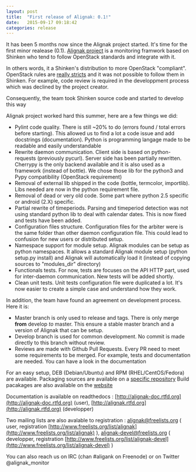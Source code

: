 ```yaml
---
layout: post
title:  "First release of Alignak: 0.1!"
date:   2015-09-17 09:18:42
categories: release
---
```


It has been 5 months now since the Alignak project started. It's time for the first minor realease (0.1). [Alignak project](https://github.com/Alignak-monitoring/alignak) is a monitoring framwork based on Shinken who tend to follow OpenStack standards and integrate with it.

In others words, it a Shinken's distribution to more OpenStack "compliant". OpenStack rules are [really stricts](http://governance.openstack.org/reference/new-projects-requirements.html) and it was not possible to follow them in Shinken. For example,  code review is required in the developpment process which was declined by the project creator.

Consequently, the team took Shinken source code and started to develop this way  

Alignak project worked hard this summer, here are a few things we did: 

* Pylint code quality. There is still ~20% to do (errors found / total errors before starting). This allowed us to find a lot a code issue and add docstrings (documentation). Python is programming langage made to be readable and easily understandable
* Rewrite daemon communication. Client side is based on python-requests (previously pycurl). Server side has been partially rewritten. Cherrypy is the only backend available and it is also used as a framework (instead of bottle). We chose those lib for the python3 and Pypy compatibility (OpenStack requirement)
* Removal of external lib shipped in the code (bottle, termcolor, importlib). Libs needed are now in the python requirement file.
* Removal of dead or very old code. Some part where python 2.5 specific or android (2.X) specific.
* Partial rewrite of timeperiods. Parsing and timeperiod detection was not using standard python lib to deal with calendar dates. This is now fixed and tests have been added.
* Configuration files structure. Configuration files for the arbiter were is the same folder than other daemon configuration file. This could lead to confusion for new users or distributed setup.
* Namespace support for module setup. Alignak modules can be setup as python namespaces. It allows a standard Alignak module setup (python setup.py install) and Alignak will automatically load it (instead of copying sources to "modules_dir" directory)
* Functionals tests. For now, tests are focuses on the API HTTP part, used for inter-daemon communication. New tests will be added shortly.
* Clean unit tests. Unit tests configuration file were duplicated a lot. It's now easier to create a simple case and understand how they work.


In addition, the team have found an agreement on development process. Here it is:

* Master branch is only used to release and tags. There is only merge __from__ develop  _to_  master. This ensure a stable master branch and a version of Alignak that can be setup.
* Develop branch is used for common development. No commit is made directly to this branch without review.
* Reviews are made with Github Pull Requests. Every PR need to meet some requirements to be merged. For example, tests and documentation are needed. You can have a look in the documentation


For an easy setup, DEB (Debian/Ubuntu) and RPM (RHEL/CentOS/Fedora) are available. Packaging sources are available on a [specific repository](https://github.com/Alignak-monitoring/alignak-packaging)
Build pacakages are also available on the [website](http://alignak-monitoring.github.io/)

Documentation is available on readthedocs : [http://alignak-doc.rtfd.org](http://alignak-doc.rtfd.org) (user),  [http://alignak.rtfd.org](http://alignak.rtfd.org) (developper)

Two mailing lists are also avalable to registration : alignak@freelists.org ( user, registration  [http://www.freelists.org/list/alignak](http://www.freelists.org/list/alignak) ), alignak-devel@freelists.org ( developper, registration [http://www.freelists.org/list/alignak-devel](http://www.freelists.org/list/alignak-devel) )

You can also reach us on IRC (chan #aligank on Freenode) or on Twitter @alignak_monitor

